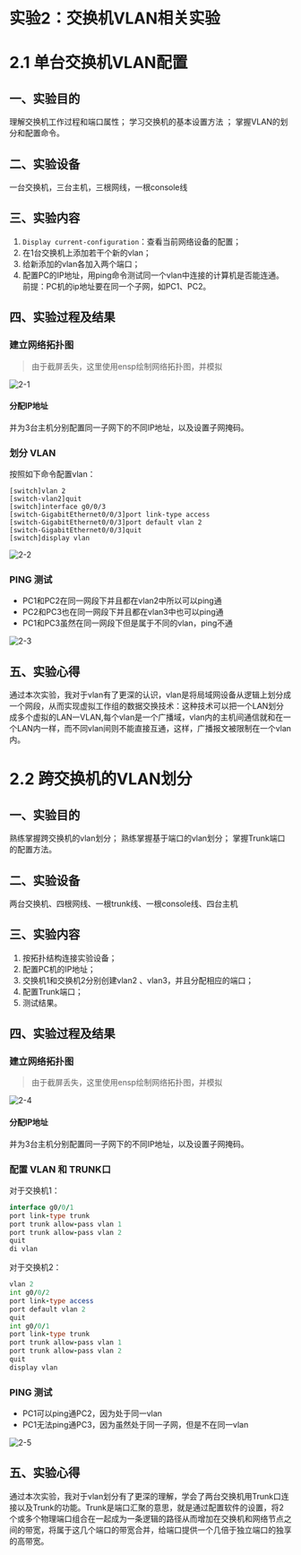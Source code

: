 # 实验2：交换机VLAN相关实验



# 2.1 单台交换机VLAN配置

## 一、实验目的

理解交换机工作过程和端口属性；
学习交换机的基本设置方法 ；
掌握VLAN的划分和配置命令。

## 二、实验设备

一台交换机，三台主机，三根网线，一根console线

## 三、实验内容

1. `Display current-configuration`：查看当前网络设备的配置；
2. 在1台交换机上添加若干个新的vlan；
3. 给新添加的vlan各加入两个端口；
4. 配置PC的IP地址，用ping命令测试同一个vlan中连接的计算机是否能连通。
   前提：PC机的ip地址要在同一个子网，如PC1、PC2。

## 四、实验过程及结果

### 建立网络拓扑图

> 由于截屏丢失，这里使用ensp绘制网络拓扑图，并模拟

![2-1](img/2-1.png)

#### 分配IP地址

并为3台主机分别配置同一子网下的不同IP地址，以及设置子网掩码。

### 划分 VLAN

按照如下命令配置vlan：

``` ceylon
[switch]vlan 2
[switch-vlan2]quit
[switch]interface g0/0/3
[switch-GigabitEthernet0/0/3]port link-type access
[switch-GigabitEthernet0/0/3]port default vlan 2
[switch-GigabitEthernet0/0/3]quit
[switch]display vlan
```

![2-2](img/2-2.png)

### PING  测试

- PC1和PC2在同一网段下并且都在vlan2中所以可以ping通
- PC2和PC3也在同一网段下并且都在vlan3中也可以ping通
- PC1和PC3虽然在同一网段下但是属于不同的vlan，ping不通

![2-3](img/2-3.png)

## 五、实验心得

通过本次实验，我对于vlan有了更深的认识，vlan是将局域网设备从逻辑上划分成一个网段，从而实现虚拟工作组的数据交换技术：这种技术可以把一个LAN划分成多个虚拟的LAN一VLAN,每个vlan是一个广播域，vlan内的主机间通信就和在一个LAN内一样，而不同vlan间则不能直接互通，这样，广播报文被限制在一个vlan内。



# 2.2 跨交换机的VLAN划分

## 一、实验目的

熟练掌握跨交换机的vlan划分；
熟练掌握基于端口的vlan划分；
掌握Trunk端口的配置方法。

## 二、实验设备

两台交换机、四根网线、一根trunk线、一根console线、四台主机

## 三、实验内容

1. 按拓扑结构连接实验设备；
2. 配置PC机的IP地址；
3. 交换机1和交换机2分别创建vlan2 、vlan3，并且分配相应的端口；
4. 配置Trunk端口；
5. 测试结果。

## 四、实验过程及结果

### 建立网络拓扑图

> 由于截屏丢失，这里使用ensp绘制网络拓扑图，并模拟

![2-4](img/2-4.png)

#### 分配IP地址

并为3台主机分别配置同一子网下的不同IP地址，以及设置子网掩码。

### 配置 VLAN 和 TRUNK口

对于交换机1：

``` fortran
interface g0/0/1
port link-type trunk
port trunk allow-pass vlan 1
port trunk allow-pass vlan 2
quit
di vlan
```

对于交换机2：

``` fortran
vlan 2
int g0/0/2
port link-type access
port default vlan 2
quit
int g0/0/1
port link-type trunk
port trunk allow-pass vlan 1
port trunk allow-pass vlan 2
quit
display vlan
```

### PING 测试

- PC1可以ping通PC2，因为处于同一vlan
- PC1无法ping通PC3，因为虽然处于同一子网，但是不在同一vlan

![2-5](img/2-5.png)

## 五、实验心得

通过本次实验，我对于vlan划分有了更深的理解，学会了两台交换机用Trunk口连接以及Trunk的功能。Trunk是端口汇聚的意思，就是通过配置软件的设置，将2个或多个物理端口组合在一起成为一条逻辑的路径从而增加在交换机和网络节点之间的带宽，将属于这几个端口的带宽合并，给端口提供一个几倍于独立端口的独享的高带宽。

 